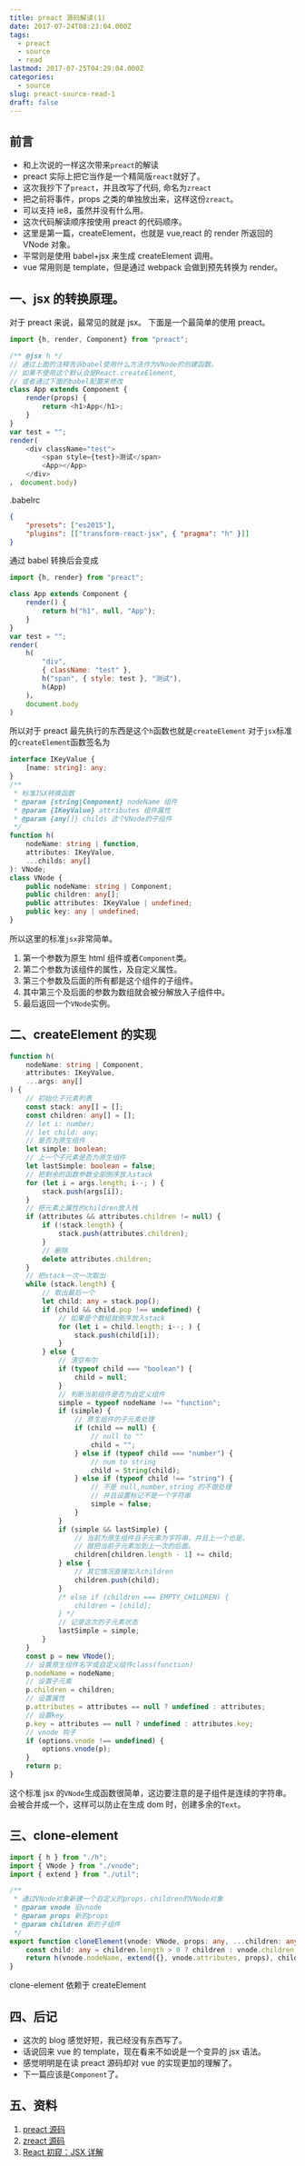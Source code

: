 ```yaml
---
title: preact 源码解读(1)
date: 2017-07-24T08:23:04.000Z
tags:
  - preact
  - source
  - read
lastmod: 2017-07-25T04:29:04.000Z
categories:
  - source
slug: preact-source-read-1
draft: false
---
```


## 前言

-   和上次说的一样这次带来`preact`的解读
-   preact 实际上把它当作是一个精简版`react`就好了。
-   这次我抄下了`preact`，并且改写了代码, 命名为`zreact`
-   把之前将事件，props 之类的单独放出来，这样这份`zreact`。
-   可以支持 ie8，虽然并没有什么用。
-   这次代码解读顺序按使用 preact 的代码顺序。
-   这里是第一篇，createElement，也就是 vue,react 的 render 所返回的 VNode 对象。
-   平常则是使用 babel+jsx 来生成 createElement 调用。
-   vue 常用则是 template，但是通过 webpack 会做到预先转换为 render。

<!--more-->

## 一、jsx 的转换原理。

对于 preact 来说，最常见的就是 jsx。
下面是一个最简单的使用 preact。

```javascript
import {h, render, Component} from "preact";

/** @jsx h */
// 通过上面的注释告诉babel使用什么方法作为VNode的创建函数。
// 如果不使用这个默认会是React.createElement,
// 或者通过下面的babel配置来修改
class App extends Component {
    render(props) {
        return <h1>App</h1>;
    }
}
var test = "";
render(
    <div className="test">
        <span style={test}>测试</span>
        <App></App>
    </div>
， document.body)
```

.babelrc

```json
{
    "presets": ["es2015"],
    "plugins": [["transform-react-jsx", { "pragma": "h" }]]
}
```

通过 babel 转换后会变成

```javascript
import {h, render} from "preact";

class App extends Component {
    render() {
        return h("h1", null, "App");
    }
}
var test = "";
render(
    h(
        "div",
        { className: "test" },
        h("span", { style: test }, "测试"),
        h(App)
    )，
    document.body
)
```

所以对于 preact 最先执行的东西是这个`h`函数也就是`createElement`
对于`jsx`标准的`createElement`函数签名为

```typescript
interface IKeyValue {
    [name: string]: any;
}
/**
 * 标准JSX转换函数
 * @param {string|Component} nodeName 组件
 * @param {IKeyValue} attributes 组件属性
 * @param {any[]} childs 这个VNode的子组件
 */
function h(
    nodeName: string | function,
    attributes: IKeyValue,
    ...childs: any[]
): VNode;
class VNode {
    public nodeName: string | Component;
    public children: any[];
    public attributes: IKeyValue | undefined;
    public key: any | undefined;
}
```

所以这里的标准`jsx`非常简单。

1. 第一个参数为原生 html 组件或者`Component`类。
2. 第二个参数为该组件的属性，及自定义属性。
3. 第三个参数及后面的所有都是这个组件的子组件。
4. 其中第三个及后面的参数为数组就会被分解放入子组件中。
5. 最后返回一个`VNode`实例。

## 二、createElement 的实现

```typescript
function h(
    nodeName: string | Component,
    attributes: IKeyValue,
    ...args: any[]
) {
    // 初始化子元素列表
    const stack: any[] = [];
    const children: any[] = [];
    // let i: number;
    // let child: any;
    // 是否为原生组件
    let simple: boolean;
    // 上一个子元素是否为原生组件
    let lastSimple: boolean = false;
    // 把剩余的函数参数全部倒序放入stack
    for (let i = args.length; i--; ) {
        stack.push(args[i]);
    }
    // 把元素上属性的children放入栈
    if (attributes && attributes.children != null) {
        if (!stack.length) {
            stack.push(attributes.children);
        }
        // 删除
        delete attributes.children;
    }
    // 把stack一次一次取出
    while (stack.length) {
        // 取出最后一个
        let child: any = stack.pop();
        if (child && child.pop !== undefined) {
            // 如果是个数组就倒序放入stack
            for (let i = child.length; i--; ) {
                stack.push(child[i]);
            }
        } else {
            // 清空布尔
            if (typeof child === "boolean") {
                child = null;
            }
            // 判断当前组件是否为自定义组件
            simple = typeof nodeName !== "function";
            if (simple) {
                // 原生组件的子元素处理
                if (child == null) {
                    // null to ""
                    child = "";
                } else if (typeof child === "number") {
                    // num to string
                    child = String(child);
                } else if (typeof child !== "string") {
                    // 不是 null,number,string 的不做处理
                    // 并且设置标记不是一个字符串
                    simple = false;
                }
            }
            if (simple && lastSimple) {
                // 当前为原生组件且子元素为字符串，并且上一个也是。
                // 就把当前子元素加到上一次的后面。
                children[children.length - 1] += child;
            } else {
                // 其它情况直接加入children
                children.push(child);
            }
            /* else if (children === EMPTY_CHILDREN) {
                children = [child];
            } */
            // 记录这次的子元素状态
            lastSimple = simple;
        }
    }
    const p = new VNode();
    // 设置原生组件名字或自定义组件class(function)
    p.nodeName = nodeName;
    // 设置子元素
    p.children = children;
    // 设置属性
    p.attributes = attributes == null ? undefined : attributes;
    // 设置key
    p.key = attributes == null ? undefined : attributes.key;
    // vnode 钩子
    if (options.vnode !== undefined) {
        options.vnode(p);
    }
    return p;
}
```

这个标准 jsx 的`VNode`生成函数很简单，这边要注意的是子组件是连续的字符串。
会被合并成一个，这样可以防止在生成 dom 时，创建多余的`Text`。

## 三、clone-element

```typescript
import { h } from "./h";
import { VNode } from "./vnode";
import { extend } from "./util";

/**
 * 通过VNode对象新建一个自定义的props，children的VNode对象
 * @param vnode 旧vnode
 * @param props 新的props
 * @param children 新的子组件
 */
export function cloneElement(vnode: VNode, props: any, ...children: any[]) {
    const child: any = children.length > 0 ? children : vnode.children;
    return h(vnode.nodeName, extend({}, vnode.attributes, props), child);
}
```

clone-element 依赖于 createElement

## 四、后记

-   这次的 blog 感觉好短，我已经没有东西写了。
-   话说回来 vue 的 template，现在看来不如说是一个变异的 jsx 语法。
-   感觉明明是在读 preact 源码却对 vue 的实现更加的理解了。
-   下一篇应该是`Component`了。

## 五、资料

1. [preact 源码](https://github.com/developit/preact)
2. [zreact 源码](https://github.com/zeromake/zreact)
3. [React 初窥：JSX 详解](https://segmentfault.com/a/1190000010297507)
